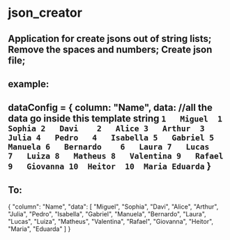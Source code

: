 # json_creator
Application for create jsons out of string lists;
Remove the spaces and numbers;
Create json file;
-
example:
-
dataConfig = {
    column: "Name",
    data: 
    //all the data go inside this template string
    `
    1	Miguel	1	Sophia
    2	Davi	2	Alice
    3	Arthur	3	Julia
    4	Pedro	4	Isabella
    5   Gabriel	5	Manuela
    6	Bernardo	6	Laura
    7	Lucas	7	Luiza
    8	Matheus	8	Valentina
    9	Rafael	9	Giovanna
    10	Heitor	10	Maria Eduarda
    `
}
-
To:
-
{
    "column": "Name",
    "data": [
        "Miguel",
        "Sophia",
        "Davi",
        "Alice",
        "Arthur",
        "Julia",
        "Pedro",
        "Isabella",
        "Gabriel",
        "Manuela",
        "Bernardo",
        "Laura",
        "Lucas",
        "Luiza",
        "Matheus",
        "Valentina",
        "Rafael",
        "Giovanna",
        "Heitor",
        "Maria",
        "Eduarda"
        ]
}
